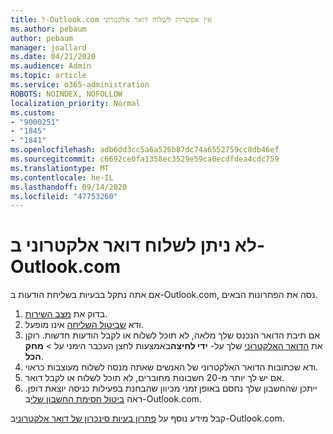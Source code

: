 ```yaml
---
title: ל-Outlook.com אין אפשרות לשלוח דואר אלקטרוני
ms.author: pebaum
author: pebaum
manager: joallard
ms.date: 04/21/2020
ms.audience: Admin
ms.topic: article
ms.service: o365-administration
ROBOTS: NOINDEX, NOFOLLOW
localization_priority: Normal
ms.custom:
- "9000251"
- "1845"
- "1841"
ms.openlocfilehash: adb6dd3cc5a6a526b87dc74a6552759cc8db46ef
ms.sourcegitcommit: c6692ce0fa1358ec3529e59ca0ecdfdea4cdc759
ms.translationtype: MT
ms.contentlocale: he-IL
ms.lasthandoff: 09/14/2020
ms.locfileid: "47753260"
---
```

# <a name="unable-to-send-email-in-outlookcom"></a>לא ניתן לשלוח דואר אלקטרוני ב-Outlook.com

אם אתה נתקל בבעיות בשליחת הודעות ב-Outlook.com, נסה את הפתרונות הבאים.

1. בדוק את [מצב השירות](https://go.microsoft.com/fwlink/p/?linkid=837482). 
2. ודא [שביטול השליחה](https://outlook.live.com/mail/options/mail/messageContent/undoSend) אינו מופעל.
3. אם תיבת הדואר הנכנס שלך מלאה, לא תוכל לשלוח או לקבל הודעות חדשות. רוקן את [הדואר האלקטרוני](https://outlook.live.com/mail/junkemail) שלך על- **ידי לחיצה**באמצעות לחצן העכבר הימני על  >  **מחק הכל**.
4. ודא שכתובות הדואר האלקטרוני של האנשים שאתה מנסה לשלוח מעוצבות כראוי.
5. אם יש לך יותר מ-20 חשבונות מחוברים, לא תוכל לשלוח או לקבל דואר.
6. ייתכן שהחשבון שלך נחסם באופן זמני מכיוון שהבחנת בפעילות כניסה יוצאת דופן. ראה [ביטול חסימת החשבון שלי](https://support.office.com/article/f4ad2701-d166-4d8b-8a6a-9af2a1f8a4c4)ב-Outlook.com.

קבל מידע נוסף על [פתרון בעיות סינכרון של דואר אלקטרוני](https://support.office.com/article/d39e3341-8d79-4bf1-b3c7-ded602233642)ב-Outlook.com.